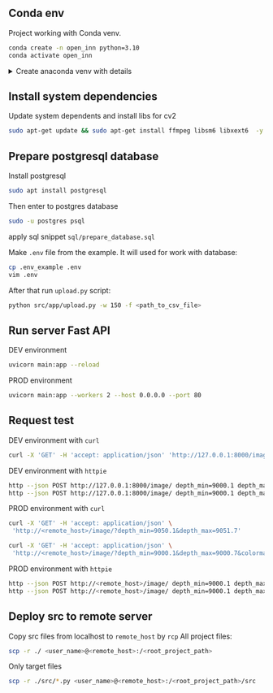 ## Conda env

Project working with Conda venv.

```bash
conda create -n open_inn python=3.10
conda activate open_inn
```

<details>
<summary>
Create anaconda venv with details
</summary>

if you have pip file: `requirements.txt`
```shell
$ conda install --file requirements.txt # install libs
```

if you have conda file: `environment.yml`
```shell
$ conda env create -f environment.yml # create environments
$ conda env update -n <your_env_name> --file environment.yml # update/install libs
```
manual command to create environments
```shell
$ conda create -n <your_env_name> python=3.10 pandas
```

</details>

## Install system dependencies

Update system dependents and install libs for cv2

```bash
sudo apt-get update && sudo apt-get install ffmpeg libsm6 libxext6  -y
```


## Prepare postgresql database

Install postgresql
```bash
sudo apt install postgresql
```

Then enter to postgres database

```bash
sudo -u postgres psql
```
apply sql snippet `sql/prepare_database.sql`

Make `.env` file from the example. It will used for work with database:

```bash
cp .env_example .env
vim .env
```

After that run `upload.py` script:

```bash
python src/app/upload.py -w 150 -f <path_to_csv_file>
```

## Run server Fast API

DEV environment

```bash
uvicorn main:app --reload
```
PROD environment

```bash
uvicorn main:app --workers 2 --host 0.0.0.0 --port 80
```

## Request test

DEV environment with `curl`

```bash
curl -X 'GET' -H 'accept: application/json' 'http://127.0.0.1:8000/image/?depth_min=9000.1&depth_max=9001.7'
```
DEV environment with `httpie`

```bash
http --json POST http://127.0.0.1:8000/image/ depth_min=9000.1 depth_max=9001.7
http --json POST http://127.0.0.1:8000/image/ depth_min=9000.1 depth_max=9001.7 colormap=2
```

PROD environment with `curl`

```bash
curl -X 'GET' -H 'accept: application/json' \
 'http://<remote_host>/image/?depth_min=9050.1&depth_max=9051.7'

curl -X 'GET' -H 'accept: application/json' \
 'http://<remote_host>/image/?depth_min=9000.1&depth_max=9000.7&colormap=2'
```
PROD environment with `httpie`

```bash
http --json POST http://<remote_host>/image/ depth_min=9000.1 depth_max=9001.7
http --json POST http://<remote_host>/image/ depth_min=9000.1 depth_max=9001.7 colormap=2
```

## Deploy src to remote server

Copy src files from localhost to `remote_host` by `rcp`
All project files:

```bash
scp -r ./ <user_name>@<remote_host>:/<root_project_path>
```

Only target files

```bash
scp -r ./src/*.py <user_name>@<remote_host>:/<root_project_path>/src
```

